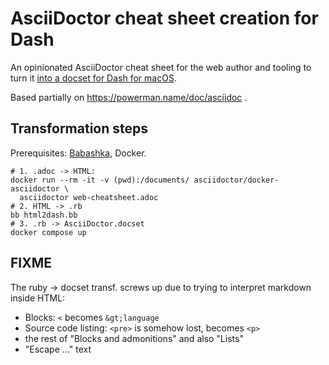 AsciiDoctor cheat sheet creation for Dash
=========================================

An opinionated AsciiDoctor cheat sheet for the web author and tooling to turn it [into a docset for Dash for macOS](https://github.com/Kapeli/cheatset#readme).

Based partially on https://powerman.name/doc/asciidoc .

## Transformation steps

Prerequisites: [Babashka](https://babashka.org), Docker.

    # 1. .adoc -> HTML:
    docker run --rm -it -v (pwd):/documents/ asciidoctor/docker-asciidoctor \
      asciidoctor web-cheatsheet.adoc
    # 2. HTML -> .rb
    bb html2dash.bb
    # 3. .rb -> AsciiDoctor.docset
    docker compose up

## FIXME

The ruby -> docset transf. screws up due to trying to interpret markdown inside HTML:

* Blocks: `<` becomes `&gt;language`
* Source code listing: `<pre>` is somehow lost, becomes `<p>`
* the rest of "Blocks and admonitions" and also "Lists"
* "Escape ..." text 